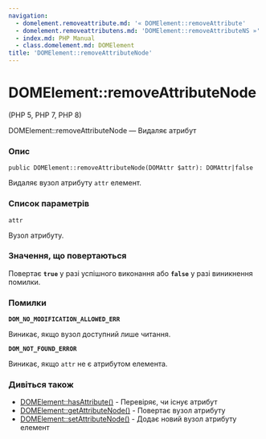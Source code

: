 ```yaml
---
navigation:
  - domelement.removeattribute.md: '« DOMElement::removeAttribute'
  - domelement.removeattributens.md: 'DOMElement::removeAttributeNS »'
  - index.md: PHP Manual
  - class.domelement.md: DOMElement
title: 'DOMElement::removeAttributeNode'
---
```

# DOMElement::removeAttributeNode

(PHP 5, PHP 7, PHP 8)

DOMElement::removeAttributeNode — Видаляє атрибут

### Опис

```methodsynopsis
public DOMElement::removeAttributeNode(DOMAttr $attr): DOMAttr|false
```

Видаляє вузол атрибуту `attr` елемент.

### Список параметрів

`attr`

Вузол атрибуту.

### Значення, що повертаються

Повертає **`true`** у разі успішного виконання або **`false`** у разі виникнення помилки.

### Помилки

**`DOM_NO_MODIFICATION_ALLOWED_ERR`**

Виникає, якщо вузол доступний лише читання.

**`DOM_NOT_FOUND_ERROR`**

Виникає, якщо `attr` не є атрибутом елемента.

### Дивіться також

-   [DOMElement::hasAttribute()](domelement.hasattribute.md) - Перевіряє, чи існує атрибут
-   [DOMElement::getAttributeNode()](domelement.getattributenode.md) - Повертає вузол атрибуту
-   [DOMElement::setAttributeNode()](domelement.setattributenode.md) - Додає новий вузол атрибуту елемент
